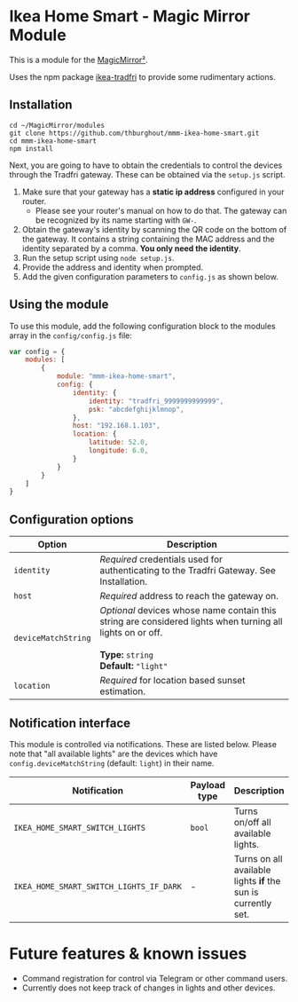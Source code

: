 # Ikea Home Smart - Magic Mirror Module

This is a module for the [MagicMirror²](https://github.com/MichMich/MagicMirror/).

Uses the npm package [ikea-tradfri](https://www.npmjs.com/package/ikea-tradfri) 
to provide some rudimentary actions.

## Installation

```Shell
cd ~/MagicMirror/modules
git clone https://github.com/thburghout/mmm-ikea-home-smart.git
cd mmm-ikea-home-smart
npm install
```

Next, you are going to have to obtain the credentials to control the devices 
through the Tradfri gateway. 
These can be obtained via the `setup.js` script.

1. Make sure that your gateway has a **static ip address** configured in your router.
   * Please see your router's manual on how to do that.
     The gateway can be recognized by its name starting with `GW-`.
2. Obtain the gateway's identity by scanning the QR code on the bottom of the gateway. 
   It contains a string containing the MAC address and the identity separated by a comma. 
   **You only need the identity**.
3. Run the setup script using `node setup.js`.
4. Provide the address and identity when prompted.
5. Add the given configuration parameters to `config.js` as shown below.


## Using the module

To use this module, add the following configuration block to the modules array in the `config/config.js` file:
```js
var config = {
    modules: [
        {
            module: "mmm-ikea-home-smart",
            config: {
                identity: {
                    identity: "tradfri_9999999999999",
                    psk: "abcdefghijklmnop",
                },
                host: "192.168.1.103",
                location: {
                    latitude: 52.0,
                    longitude: 6.0,
                }
            }
        }
    ]
}
```

## Configuration options

| Option     | Description
|------------|-----------
| `identity` | *Required* credentials used for authenticating to the Tradfri Gateway. See Installation.
| `host`     | *Required* address to reach the gateway on.
| `deviceMatchString` | *Optional* devices whose name contain this string are considered lights when turning all lights on or off. <br><br> **Type:** `string`<br>**Default:** `"light"`
| `location` | *Required* for location based sunset estimation.

## Notification interface

This module is controlled via notifications.
These are listed below.
Please note that "all available lights" are the devices which have `config.deviceMatchString`
(default: `light`) in their name.

| Notification | Payload type | Description |
|--------------|--------------|-------------|
| `IKEA_HOME_SMART_SWITCH_LIGHTS` | `bool` | Turns on/off all available lights.
| `IKEA_HOME_SMART_SWITCH_LIGHTS_IF_DARK` | - | Turns on all available lights **if** the sun is currently set. 

# Future features & known issues

* Command registration for control via Telegram or other command users.
* Currently does not keep track of changes in lights and other devices.
